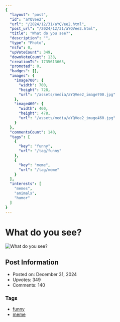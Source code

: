 ```yaml
---
{
  "layout": "post",
  "id": "aYQVee2",
  "url": "/2024/12/31/aYQVee2.html",
  "post_url": "/2024/12/31/aYQVee2.html",
  "title": "What do you see?",
  "description": "",
  "type": "Photo",
  "nsfw": 0,
  "upVoteCount": 349,
  "downVoteCount": 133,
  "creationTs": 1735613663,
  "promoted": 0,
  "badges": [],
  "images": {
    "image700": {
      "width": 700,
      "height": 728,
      "url": "/assets/media/aYQVee2_image700.jpg"
    },
    "image460": {
      "width": 460,
      "height": 478,
      "url": "/assets/media/aYQVee2_image460.jpg"
    }
  },
  "commentsCount": 140,
  "tags": [
    {
      "key": "funny",
      "url": "/tag/funny"
    },
    {
      "key": "meme",
      "url": "/tag/meme"
    }
  ],
  "interests": [
    "memes",
    "animals",
    "humor"
  ]
}
---
```


# What do you see?

![What do you see?](/assets/media/aYQVee2_image700.jpg)

## Post Information

- Posted on: December 31, 2024
- Upvotes: 349
- Comments: 140

### Tags

- [funny](/tag/funny)
- [meme](/tag/meme)
